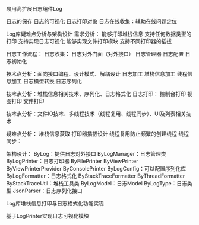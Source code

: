 易用高扩展日志组件Log

日志的保存
日志的可视化
日志打印对象
日志在线收集：辅助在线问题定位

Log库疑难点分析与架构设计
需求分析：
能够打印堆栈信息
支持任何数据类型的打印
支持实现日志可视化
能够实现文件打印模块
支持不同打印器的插拔

日志工作流程：
日志收集：
日志对外门面（对外接口）
日志管理器
日志配置
日志初始化

技术点分析：面向接口编程、设计模式、解耦设计
日志加工
堆栈信息加工
线程信息加工
日志模型转换
日志序列化

技术点分析：堆栈信息相关技术、序列化、日志格式化
日志打印：
控制台打印
视图打印
文件打印

技术点分析：文件IO技术、多线程技术（线程复用、线程同步）、UI及列表相关技术

疑难点分析：
堆栈信息获取
打印器插拔设计
线程复用防止频繁的创建线程
线程同步：

架构设计：
ByLog：提供日志对外接口
ByLogManager：日志管理类
ByLogPrinter：日志打印器
ByFilePrinter
ByViewPrinter
ByViewPrinterProvider
ByConsolePrinter
ByLogConfig：可以配置序列化库
ByLogFormatter：日志格式化
ByStackTraceFormatter
ByThreadFormatter
ByStackTraceUtil：堆栈工具类
ByLogModel：日志Model
ByLogType：日志类型
JsonParser：日志序列化接口


Log库堆栈信息打印与日志格式化功能实现


基于LogPrinter实现日志可视化模块